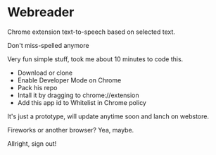 # Webreader

Chrome extension text-to-speech based on selected text.

Don't miss-spelled anymore

Very fun simple stuff, took me about 10 minutes to code this.

- Download or clone
- Enable Developer Mode on Chrome
- Pack his repo
- Intall it by dragging to chrome://extension
- Add this app id to Whitelist in Chrome policy

It's just a prototype, will update anytime soon and lanch on webstore.

Fireworks or another browser? Yea, maybe.

Allright, sign out!

